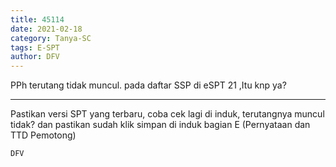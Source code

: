```yaml
---
title: 45114
date: 2021-02-18
category: Tanya-SC
tags: E-SPT
author: DFV
---
```


PPh terutang tidak muncul. pada daftar SSP di eSPT 21 ,Itu knp ya?

---

Pastikan versi SPT yang terbaru, coba cek lagi di induk, terutangnya muncul tidak? dan pastikan sudah klik simpan di induk bagian E (Pernyataan dan TTD Pemotong)

`DFV`
